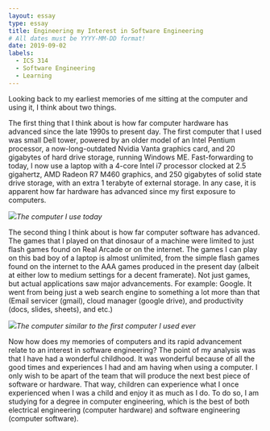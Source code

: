 ```yaml
---
layout: essay
type: essay
title: Engineering my Interest in Software Engineering
# All dates must be YYYY-MM-DD format!
date: 2019-09-02
labels:
  - ICS 314
  - Software Engineering
  - Learning
---
```

Looking back to my earliest memories of me sitting at the computer and using it, I think about two things.

The first thing that I think about is how far computer hardware has advanced since the late 1990s to present day. The first computer that I used was small Dell tower, powered by an older model of an Intel Pentium processor, a now-long-outdated Nvidia Vanta graphics card, and 20 gigabytes of hard drive storage, running Windows ME.  Fast-forwarding to today, I now use a laptop with a 4-core Intel i7 processor clocked at 2.5 gigahertz, AMD Radeon R7 M460 graphics, and 250 gigabytes of solid state drive storage, with an extra 1 terabyte of external storage. In any case, it is apparent how far hardware has advanced since my first exposure to computers.

<img class="ui large image" src="../images/new.jpg">*The computer I use today*

The second thing I think about is how far computer software has advanced. The games that I played on that dinosaur of a machine were limited to just flash games found on Real Arcade or on the internet. The games I can play on this bad boy of a laptop is almost unlimited, from the simple flash games found on the internet to the AAA games produced in the present day (albeit at either low to medium settings for a decent framerate). Not just games, but actual applications saw major advancements. For example: Google. It went from being just a web search engine to something a lot more than that (Email servicer (gmail), cloud manager (google drive), and productivity (docs, slides, sheets), and etc.)

<img class="ui large image" src="../images/old.jpg">*The computer similar to the first computer I used ever*

Now how does my memories of computers and its rapid advancement relate to an interest in software engineering? The point of my analysis was that I have had a wonderful childhood. It was wonderful because of all the good times and experiences I had and am having when using a computer. I only wish to be apart of the team that will produce the next best piece of software or hardware. That way, children can experience what I once experienced when I was a child and enjoy it as much as I do. To do so, I am studying for a degree in computer engineering, which is the best of both electrical engineering (computer hardware) and software engineering (computer software).

